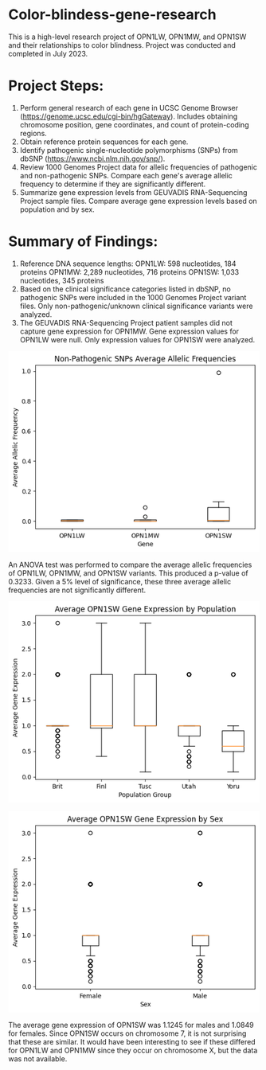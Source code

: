 # Color-blindess-gene-research
This is a high-level research project of OPN1LW, OPN1MW, and OPN1SW and their relationships to color blindness. Project was conducted and completed in July 2023.

# Project Steps:
1. Perform general research of each gene in UCSC Genome Browser (https://genome.ucsc.edu/cgi-bin/hgGateway). Includes obtaining chromosome position, gene coordinates, and count of protein-coding regions.
2. Obtain reference protein sequences for each gene.
3. Identify pathogenic single-nucleotide polymorphisms (SNPs) from dbSNP (https://www.ncbi.nlm.nih.gov/snp/).
4. Review 1000 Genomes Project data for allelic frequencies of pathogenic and non-pathogenic SNPs. Compare each gene's average allelic frequency to determine if they are significantly different.
5. Summarize gene expression levels from GEUVADIS RNA-Sequencing Project sample files. Compare average gene expression levels based on population and by sex. 

# Summary of Findings:
1. Reference DNA sequence lengths:
     OPN1LW: 598 nucleotides, 184 proteins
     OPN1MW: 2,289 nucleotides, 716 proteins
     OPN1SW: 1,033 nucleotides, 345 proteins
2. Based on the clinical significance categories listed in dbSNP, no pathogenic SNPs were included in the 1000 Genomes Project variant files. Only non-pathogenic/unknown clinical significance variants were analyzed.
3. The GEUVADIS RNA-Sequencing Project patient samples did not capture gene expression for OPN1MW. Gene expression values for OPN1LW were null. Only expression values for OPN1SW were analyzed.
   
![Non-Pathogenic SNPS Average Allelic Frequency](https://github.com/smbr15/Color-blindess-gene-research/blob/main/nonpath%20SNP%20freq.png)


An ANOVA test was performed to compare the average allelic frequencies of OPN1LW, OPN1MW, and OPN1SW variants. This produced a p-value of 0.3233. Given a 5% level of significance, these three average allelic frequencies are not significantly different. 


![Average OPN1SW Gene Expression by Population](https://github.com/smbr15/Color-blindess-gene-research/blob/main/opn1sw%20population%20gene%20expression.png)


![Average OPN1SW Gene Expression by Sex](https://github.com/smbr15/Color-blindess-gene-research/blob/main/opn1sw%20sex%20gene%20expression.png)


The average gene expression of OPN1SW was 1.1245 for males and 1.0849 for females. Since OPN1SW occurs on chromosome 7, it is not surprising that these are similar. It would have been interesting to see if these differed for OPN1LW and OPN1MW since they occur on chromosome X, but the data was not available. 
